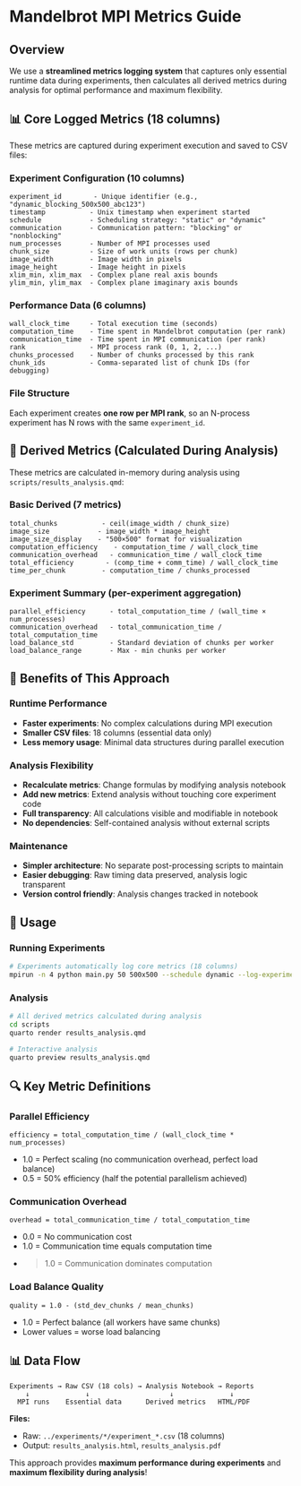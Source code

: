 # Mandelbrot MPI Metrics Guide

## Overview

We use a **streamlined metrics logging system** that captures only essential runtime data during experiments, then calculates all derived metrics during analysis for optimal performance and maximum flexibility.

## 📊 Core Logged Metrics (18 columns)

These metrics are captured during experiment execution and saved to CSV files:

### Experiment Configuration (10 columns)
```
experiment_id        - Unique identifier (e.g., "dynamic_blocking_500x500_abc123")
timestamp           - Unix timestamp when experiment started
schedule            - Scheduling strategy: "static" or "dynamic" 
communication       - Communication pattern: "blocking" or "nonblocking"
num_processes       - Number of MPI processes used
chunk_size          - Size of work units (rows per chunk)
image_width         - Image width in pixels
image_height        - Image height in pixels  
xlim_min, xlim_max  - Complex plane real axis bounds
ylim_min, ylim_max  - Complex plane imaginary axis bounds
```

### Performance Data (6 columns)
```
wall_clock_time     - Total execution time (seconds)
computation_time    - Time spent in Mandelbrot computation (per rank)
communication_time  - Time spent in MPI communication (per rank)
rank                - MPI process rank (0, 1, 2, ...)
chunks_processed    - Number of chunks processed by this rank
chunk_ids           - Comma-separated list of chunk IDs (for debugging)
```

### File Structure
Each experiment creates **one row per MPI rank**, so an N-process experiment has N rows with the same `experiment_id`.

## 🔄 Derived Metrics (Calculated During Analysis)

These metrics are calculated in-memory during analysis using `scripts/results_analysis.qmd`:

### Basic Derived (7 metrics)
```
total_chunks           - ceil(image_width / chunk_size)
image_size            - image_width * image_height  
image_size_display    - "500×500" format for visualization
computation_efficiency    - computation_time / wall_clock_time
communication_overhead   - communication_time / wall_clock_time
total_efficiency        - (comp_time + comm_time) / wall_clock_time
time_per_chunk         - computation_time / chunks_processed
```

### Experiment Summary (per-experiment aggregation)
```
parallel_efficiency      - total_computation_time / (wall_time × num_processes)
communication_overhead   - total_communication_time / total_computation_time
load_balance_std         - Standard deviation of chunks per worker
load_balance_range       - Max - min chunks per worker
```

## 🚀 Benefits of This Approach

### Runtime Performance
- **Faster experiments**: No complex calculations during MPI execution
- **Smaller CSV files**: 18 columns (essential data only)
- **Less memory usage**: Minimal data structures during parallel execution

### Analysis Flexibility  
- **Recalculate metrics**: Change formulas by modifying analysis notebook
- **Add new metrics**: Extend analysis without touching core experiment code
- **Full transparency**: All calculations visible and modifiable in notebook
- **No dependencies**: Self-contained analysis without external scripts

### Maintenance
- **Simpler architecture**: No separate post-processing scripts to maintain
- **Easier debugging**: Raw timing data preserved, analysis logic transparent
- **Version control friendly**: Analysis changes tracked in notebook

## 📁 Usage

### Running Experiments
```bash
# Experiments automatically log core metrics (18 columns)
mpirun -n 4 python main.py 50 500x500 --schedule dynamic --log-experiment
```

### Analysis
```bash
# All derived metrics calculated during analysis
cd scripts
quarto render results_analysis.qmd

# Interactive analysis
quarto preview results_analysis.qmd
```

## 🔍 Key Metric Definitions

### Parallel Efficiency  
```
efficiency = total_computation_time / (wall_clock_time * num_processes)
```
- 1.0 = Perfect scaling (no communication overhead, perfect load balance)
- 0.5 = 50% efficiency (half the potential parallelism achieved)

### Communication Overhead
```
overhead = total_communication_time / total_computation_time
```
- 0.0 = No communication cost
- 1.0 = Communication time equals computation time
- >1.0 = Communication dominates computation

### Load Balance Quality
```
quality = 1.0 - (std_dev_chunks / mean_chunks)
```
- 1.0 = Perfect balance (all workers have same chunks)
- Lower values = worse load balancing

## 📊 Data Flow

```
Experiments → Raw CSV (18 cols) → Analysis Notebook → Reports
    ↓              ↓                    ↓              ↓
  MPI runs    Essential data      Derived metrics   HTML/PDF
```

**Files:**
- Raw: `../experiments/*/experiment_*.csv` (18 columns)
- Output: `results_analysis.html`, `results_analysis.pdf`

This approach provides **maximum performance during experiments** and **maximum flexibility during analysis**!